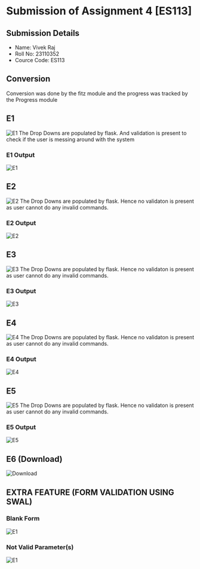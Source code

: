 # Submission of Assignment 4 [ES113]

## Submission Details

* Name: Vivek Raj
* Roll No: 23110352
* Cource Code: ES113

## Conversion

Conversion was done by the fitz module and the progress was tracked by the Progress module

## E1

![E1](Assets/e1q.png "Title")
The Drop Downs are populated by flask. And validation is present to check if the user is messing around with the system

### E1 Output
![E1](Assets/e1a.png "Title")


## E2

![E2](Assets/e2q.png "Title")
The Drop Downs are populated by flask. Hence no validaton is present as user cannot do any invalid commands.

### E2 Output
![E2](Assets/e2a.png "Title")

## E3 
![E3](Assets/e3q.png "Title")
The Drop Downs are populated by flask. Hence no validaton is present as user cannot do any invalid commands.

### E3 Output
![E3](Assets/e3a.png "Title")

## E4
![E4](Assets/e4q.png "Title")
The Drop Downs are populated by flask. Hence no validaton is present as user cannot do any invalid commands.

### E4 Output
![E4](Assets/e4a.png "Title")

## E5
![E5](Assets/e5b.png "Title")
The Drop Downs are populated by flask. Hence no validaton is present as user cannot do any invalid commands.

### E5 Output
![E5](Assets/e5a.png "Title")

## E6 (Download)
![Download](Assets/Download "Title")

## EXTRA FEATURE (FORM VALIDATION USING SWAL)
### Blank Form
![E1](Assets/e1e1.png "Title")

### Not Valid Parameter(s)
![E1](Assets/e1e2.png "Title")



